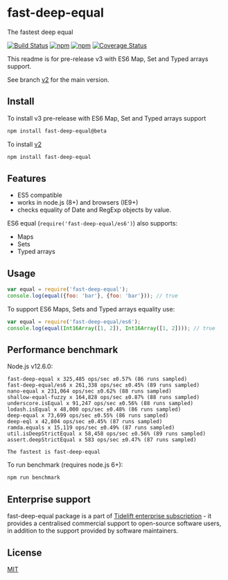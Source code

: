 # fast-deep-equal
The fastest deep equal

[![Build Status](https://travis-ci.org/epoberezkin/fast-deep-equal.svg?branch=master)](https://travis-ci.org/epoberezkin/fast-deep-equal)
[![npm](https://img.shields.io/npm/v/fast-deep-equal.svg)](https://www.npmjs.com/package/fast-deep-equal)
[![npm](https://img.shields.io/npm/v/fast-deep-equal/beta.svg)](https://www.npmjs.com/package/fast-deep-equal)
[![Coverage Status](https://coveralls.io/repos/github/epoberezkin/fast-deep-equal/badge.svg?branch=master)](https://coveralls.io/github/epoberezkin/fast-deep-equal?branch=master)


This readme is for pre-release v3 with ES6 Map, Set and Typed arrays support.

See branch [v2](https://github.com/epoberezkin/fast-deep-equal/tree/v2) for the main version.


## Install

To install v3 pre-release with ES6 Map, Set and Typed arrays support

```bash
npm install fast-deep-equal@beta
```

To install [v2](https://github.com/epoberezkin/fast-deep-equal/tree/v2)

```bash
npm install fast-deep-equal
```


## Features

- ES5 compatible
- works in node.js (8+) and browsers (IE9+)
- checks equality of Date and RegExp objects by value.

ES6 equal (`require('fast-deep-equal/es6')`) also supports:
- Maps
- Sets
- Typed arrays


## Usage

```javascript
var equal = require('fast-deep-equal');
console.log(equal({foo: 'bar'}, {foo: 'bar'})); // true
```

To support ES6 Maps, Sets and Typed arrays equality use:

```javascript
var equal = require('fast-deep-equal/es6');
console.log(equal(Int16Array([1, 2]), Int16Array([1, 2]))); // true
```


## Performance benchmark

Node.js v12.6.0:

```
fast-deep-equal x 325,485 ops/sec ±0.57% (86 runs sampled)
fast-deep-equal/es6 x 261,338 ops/sec ±0.45% (89 runs sampled)
nano-equal x 231,064 ops/sec ±0.62% (88 runs sampled)
shallow-equal-fuzzy x 164,828 ops/sec ±0.87% (88 runs sampled)
underscore.isEqual x 91,247 ops/sec ±0.56% (88 runs sampled)
lodash.isEqual x 48,000 ops/sec ±0.48% (86 runs sampled)
deep-equal x 73,699 ops/sec ±0.55% (86 runs sampled)
deep-eql x 42,804 ops/sec ±0.45% (87 runs sampled)
ramda.equals x 15,119 ops/sec ±0.49% (87 runs sampled)
util.isDeepStrictEqual x 58,458 ops/sec ±0.56% (89 runs sampled)
assert.deepStrictEqual x 583 ops/sec ±0.47% (87 runs sampled)

The fastest is fast-deep-equal
```

To run benchmark (requires node.js 6+):

```bash
npm run benchmark
```


## Enterprise support

fast-deep-equal package is a part of [Tidelift enterprise subscription]((https://tidelift.com/subscription/pkg/npm-fast-deep-equal?utm_source=npm-fast-deep-equal&utm_medium=referral&utm_campaign=enterprise&utm_term=repo)) - it provides a centralised commercial support to open-source software users, in addition to the support provided by software maintainers.


## License

[MIT](https://github.com/epoberezkin/fast-deep-equal/blob/master/LICENSE)
